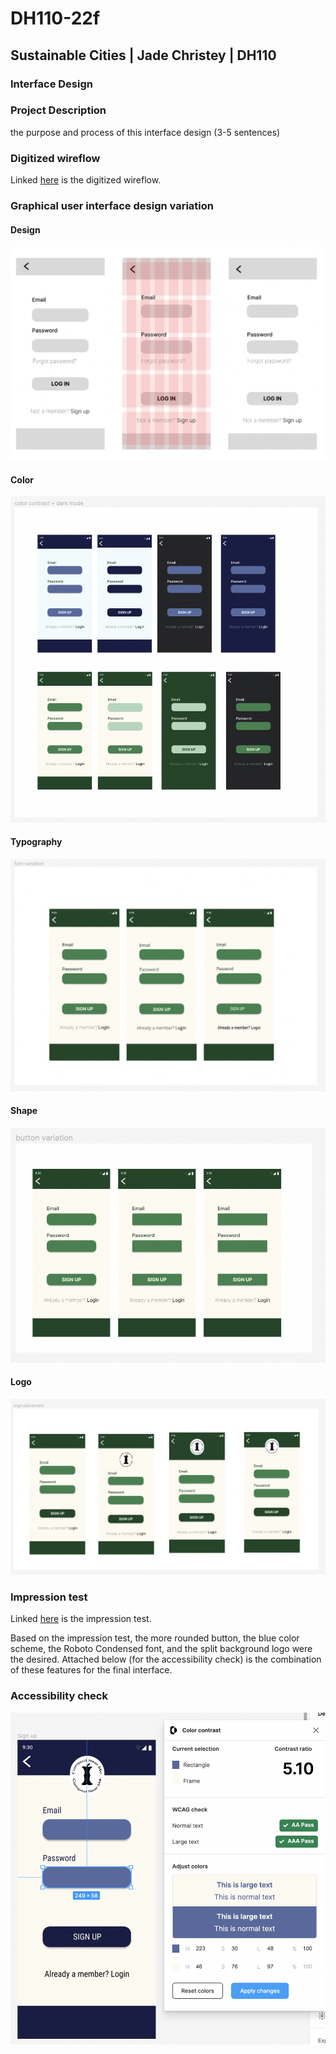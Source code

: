 # DH110-22f

## Sustainable Cities | Jade Christey | DH110

### Interface Design

### Project Description
the purpose and process of this interface design (3-5 sentences)

### Digitized wireflow

Linked [here](https://www.figma.com/file/f2Urjg6UhsWW1nYqiuRrfu/Low-Fidelity-Prototype-(Copy)?t=N67ptB3BXJd7i2wc-1) is the digitized wireflow. 

### Graphical user interface design variation 

#### Design
![grid design](layout.png)

#### Color
![color variation](color.png)

#### Typography
![typographic variation](font.png)

#### Shape 
![shape variation](shape.png)

#### Logo 
![logo variation](logo.png)

### Impression test

Linked [here](https://drive.google.com/drive/folders/1ok9FVkqj3L5891vNIX8O9tQquJb2ofZJ?usp=share_link) is the impression test. 

Based on the impression test, the more rounded button, the blue color scheme, the Roboto Condensed font, and the split background logo were the desired. Attached below (for the accessibility check) is the combination of these features for the final interface. 

### Accessibility check

![contrast check](contrast3.png)
